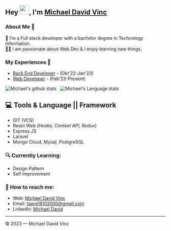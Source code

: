 ## Hey <img src="https://github.com/TheDudeThatCode/TheDudeThatCode/blob/master/Assets/Hi.gif" width="29px">, I'm [Michael David Vinc]([https://www.linkedin.com/in/michael-david-vinc-9b096a210/]) 
<!--
**isupersky/isupersky** is a ✨ _special_ ✨ repository because its `README.md` (this file) appears on your GitHub profile.

Here are some ideas to get you started:

- 🔭 I’m currently working on ...
- 🌱 I’m currently learning ...
- 👯 I’m looking to collaborate on ...
- 🤔 I’m looking for help with ...
- 💬 Ask me about ...
- 📫 How to reach me: ...
- 😄 Pronouns: ...
- ⚡ Fun fact: ...
-->

### About Me 🚀
🌱 I’m a Full stack developer with a bachelor degree in Technology Information. </br>
👨‍💻  I am passionate about Web Dev & I enjoy learning new things. </br>

### My Experiences 🙌
- [Back End Developer](https://www.rsmurniteguh.com/) - (Okt'22-Jan'23)
- [Web Developer](https://www.aprilasia.com/en/) - (Feb'23-Present)

![Michael's github stats](https://github-readme-stats.vercel.app/api?username=michaeldavidvinc1&show_icons=true&hide_border=true)&nbsp;&nbsp;
![Michael's Language stats](https://github-readme-stats-eight-theta.vercel.app/api/top-langs/?username=michaeldavidvinc1&layout=compact&langs_count=8&hide_border=true)
<br />


<!--### 📕 Blog Posts
- [React-Redux : A basic intro for Back-end developers](https://isupersky.medium.com/react-redux-intro-for-back-end-developers-5113c0a498a9)
- [Add a README for your profile : GitHub feature](https://isupersky.medium.com/add-a-readme-for-your-profile-github-feature-8f1ac11cb112)
<br/>

![visitors](https://visitor-badge.laobi.icu/badge?page_id=michaeldavidvinc1.michaeldavidvinc1) -->

## 💻 Tools & Language || Framework
- GIT (VCS)
- React Web (*Hooks, Context API, Redux*)
- Express JS
- Laravel
- Mongo Cloud, Mysql, PostgreSQL

### 🔍 Currently Learning:
- Design Pattern
- Self Improvement

### 🚀 How to reach me:
- Web: [Michael David Vinc](https://michaeldavidvinc1.github.io)
- Email: [tawie18102000@gmail.com](tawie18102000@gmail.com)
- LinkedIn: [Michael David](https://www.linkedin.com/in/michael-david-vinc-9b096a210/)

---

© 2023 — Michael David Vinc
